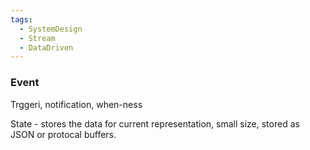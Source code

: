 ```yaml
---
tags:
  - SystemDesign
  - Stream
  - DataDriven
---
```

### Event
Trggeri, notification, when-ness

State - stores the data for current representation, small size, stored as JSON or protocal buffers.


